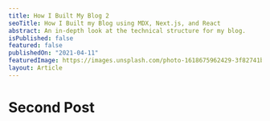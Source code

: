 ```yaml
---
title: How I Built My Blog 2
seoTitle: How I Built my Blog using MDX, Next.js, and React
abstract: An in-depth look at the technical structure for my blog.
isPublished: false
featured: false
publishedOn: "2021-04-11"
featuredImage: https://images.unsplash.com/photo-1618675962429-3f82741be252?ixid=MnwxMjA3fDB8MHxwaG90by1wYWdlfHx8fGVufDB8fHx8&ixlib=rb-1.2.1&auto=format&fit=crop&w=2134&q=80
layout: Article
---
```


# Second Post